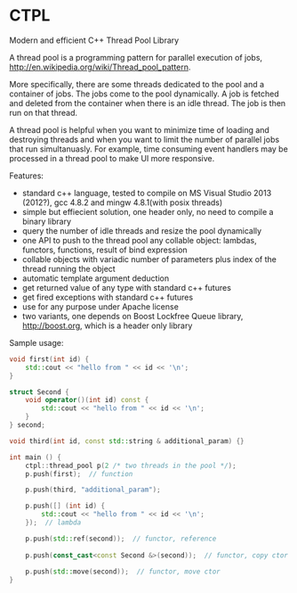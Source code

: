 CTPL
====

Modern and efficient C++ Thread Pool Library


A thread pool is a programming pattern for parallel execution of jobs, http://en.wikipedia.org/wiki/Thread_pool_pattern.

More specifically, there are some threads dedicated to the pool and a container of jobs. The jobs come to the pool dynamically. A job is fetched and deleted from the container when there is an idle thread. The job is then run on that thread.

A thread pool is helpful when you want to minimize time of loading and destroying threads and when you want to limit the number of parallel jobs that run simultanuasly. For example, time consuming event handlers may be processed in a thread pool to make UI more responsive.

Features:
- standard c++ language, tested to compile on MS Visual Studio 2013 (2012?), gcc 4.8.2 and mingw 4.8.1(with posix threads)
- simple but effiecient solution, one header only, no need to compile a binary library
- query the number of idle threads and resize the pool dynamically
- one API to push to the thread pool any collable object: lambdas, functors, functions, result of bind expression
- collable objects with variadic number of parameters plus index of the thread running the object
- automatic template argument deduction
- get returned value of any type with standard c++ futures
- get fired exceptions with standard c++ futures
- use for any purpose under Apache license
- two variants, one depends on Boost Lockfree Queue library, http://boost.org, which is a header only library


Sample usage:

```cpp
void first(int id) {
    std::cout << "hello from " << id << '\n';
}

struct Second {
    void operator()(int id) const {
        std::cout << "hello from " << id << '\n';
    }
} second;

void third(int id, const std::string & additional_param) {}

int main () {
    ctpl::thread_pool p(2 /* two threads in the pool */);
    p.push(first);  // function

    p.push(third, "additional_param");

    p.push([] (int id) {
        std::cout << "hello from " << id << '\n';
    });  // lambda

    p.push(std::ref(second));  // functor, reference
    
    p.push(const_cast<const Second &>(second));  // functor, copy ctor
    
    p.push(std::move(second));  // functor, move ctor
}
```
